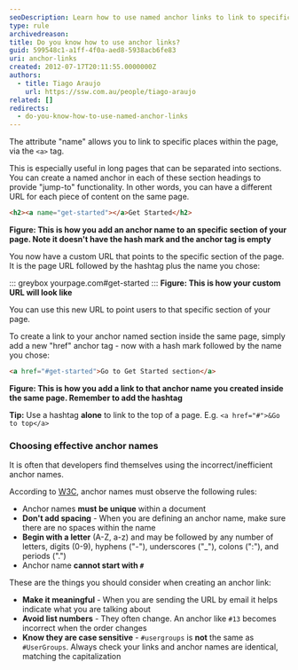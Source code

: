 ```yaml
---
seoDescription: Learn how to use named anchor links to link to specific places within a page, providing "jump-to" functionality and customizable URLs.
type: rule
archivedreason:
title: Do you know how to use anchor links?
guid: 599548c1-a1ff-4f0a-aed8-5938acb6fe83
uri: anchor-links
created: 2012-07-17T20:11:55.0000000Z
authors:
  - title: Tiago Araujo
    url: https://ssw.com.au/people/tiago-araujo
related: []
redirects:
  - do-you-know-how-to-use-named-anchor-links
---
```


The attribute "name" allows you to link to specific places within the page, via the `<a>` tag.

This is especially useful in long pages that can be separated into sections. You can create a named anchor in each of these section headings to provide "jump-to" functionality. In other words, you can have a different URL for each piece of content on the same page.

<!--endintro-->

```html
<h2><a name="get-started"></a>Get Started</h2>
```

**Figure: This is how you add an anchor name to an specific section of your page. Note it doesn't have the hash mark and the anchor tag is empty**

You now have a custom URL that points to the specific section of the page. It is the page URL followed by the hashtag plus the name you chose:

::: greybox
yourpage.com#get-started
:::
**Figure: This is how your custom URL will look like**

You can use this new URL to point users to that specific section of your page.

To create a link to your anchor named section inside the same page, simply add a new "href" anchor tag - now with a hash mark followed by the name you chose:

```html
<a href="#get-started">Go to Get Started section</a>
```

**Figure: This is how you add a link to that anchor name you created inside the same page. Remember to add the hashtag**

**Tip:** Use a hashtag **alone** to link to the top of a page. E.g. `<a href="#">&Go to top</a>`

### Choosing effective anchor names

It is often that developers find themselves using the incorrect/inefficient anchor names.

According to [W3C](https://www.w3.org/TR/REC-html40/struct/links.html), anchor names must observe the following rules:

* Anchor names **must be unique** within a document
* **Don't add spacing** - When you are defining an anchor name, make sure there are no spaces within the name
* **Begin with a letter** (A-Z, a-z) and may be followed by any number of letters, digits (0-9), hyphens ("-"), underscores ("_"), colons (":"), and periods (".")
* Anchor name **cannot start with `#`**

These are the things you should consider when creating an anchor link:

* **Make it meaningful** - When you are sending the URL by email it helps indicate what you are talking about
* **Avoid list numbers** - They often change. An anchor like `#13` becomes incorrect when the order changes
* **Know they are case sensitive** - `#usergroups` is **not** the same as `#UserGroups`. Always check your links and anchor names are identical, matching the capitalization
